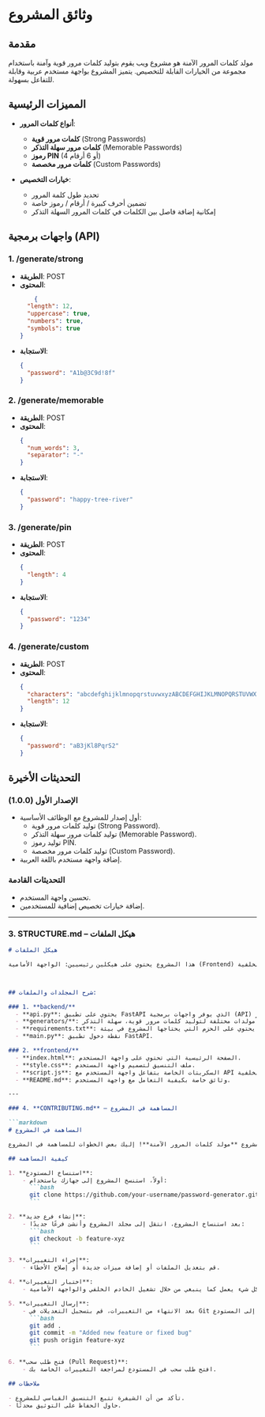 # وثائق المشروع

## مقدمة

مولد كلمات المرور الآمنة هو مشروع ويب يقوم بتوليد كلمات مرور قوية وآمنة باستخدام مجموعة من الخيارات القابلة للتخصيص. يتميز المشروع بواجهة مستخدم عربية وقابلة للتفاعل بسهولة.

## المميزات الرئيسية

- **أنواع كلمات المرور**:
  - **كلمات مرور قوية** (Strong Passwords)
  - **كلمات مرور سهلة التذكر** (Memorable Passwords)
  - **رموز PIN** (4 أو 6 أرقام)
  - **كلمات مرور مخصصة** (Custom Passwords)

- **خيارات التخصيص**:
  - تحديد طول كلمة المرور
  - تضمين أحرف كبيرة / أرقام / رموز خاصة
  - إمكانية إضافة فاصل بين الكلمات في كلمات المرور السهلة التذكر

## واجهات برمجية (API)

### 1. **/generate/strong**
  - **الطريقة**: POST
  - **المحتوى**:
    ```json
        {
      "length": 12,
      "uppercase": true,
      "numbers": true,
      "symbols": true
    }
    ```
  - **الاستجابة**:
    ```json
    {
      "password": "A1b@3C9d!8f"
    }
    ```

### 2. **/generate/memorable**
  - **الطريقة**: POST
  - **المحتوى**:
    ```json
    {
      "num_words": 3,
      "separator": "-"
    }
    ```
  - **الاستجابة**:
    ```json
    {
      "password": "happy-tree-river"
    }
    ```

### 3. **/generate/pin**
  - **الطريقة**: POST
  - **المحتوى**:
    ```json
    {
      "length": 4
    }
    ```
  - **الاستجابة**:
    ```json
    {
      "password": "1234"
    }
    ```

### 4. **/generate/custom**
  - **الطريقة**: POST
  - **المحتوى**:
    ```json
    {
      "characters": "abcdefghijklmnopqrstuvwxyzABCDEFGHIJKLMNOPQRSTUVWXYZ0123456789",
      "length": 12
    }
    ```
  - **الاستجابة**:
    ```json
    {
      "password": "aB3jKl8PqrS2"
    }
    ```

## التحديثات الأخيرة

### الإصدار الأول (1.0.0)
- أول إصدار للمشروع مع الوظائف الأساسية:
  - توليد كلمات مرور قوية (Strong Password).
  - توليد كلمات مرور سهلة التذكر (Memorable Password).
  - توليد رموز PIN.
  - توليد كلمات مرور مخصصة (Custom Password).
- إضافة واجهة مستخدم باللغة العربية.

### التحديثات القادمة
- تحسين واجهة المستخدم.
- إضافة خيارات تخصيص إضافية للمستخدمين.

---

### 3. **STRUCTURE.md** – هيكل الملفات

```markdown
# هيكل الملفات

هذا المشروع يحتوي على هيكلين رئيسيين: الواجهة الأمامية (Frontend) والخلفية (Backend).



## شرح المجلدات والملفات:

### 1. **backend/**
  - **api.py**: يحتوي على تطبيق FastAPI الذي يوفر واجهات برمجية (API) لإنشاء كلمات مرور.
  - **generators/**: يحتوي على مولدات مختلفة لتوليد كلمات مرور قوية، سهلة التذكر، PIN، وكلمات مرور مخصصة.
  - **requirements.txt**: يحتوي على الحزم التي يحتاجها المشروع في بيئة Python.
  - **main.py**: نقطة دخول تطبيق FastAPI.

### 2. **frontend/**
  - **index.html**: الصفحة الرئيسية التي تحتوي على واجهة المستخدم.
  - **style.css**: ملف التنسيق لتصميم واجهة المستخدم.
  - **script.js**: السكربتات الخاصة بتفاعل واجهة المستخدم مع API الخلفية.
  - **README.md**: وثائق خاصة بكيفية التعامل مع واجهة المستخدم.

---

### 4. **CONTRIBUTING.md** – المساهمة في المشروع

```markdown
# المساهمة في المشروع

نحن نرحب بمساهماتك في مشروع **مولد كلمات المرور الآمنة**! إليك بعض الخطوات للمساهمة في المشروع.

## كيفية المساهمة

1. **استنساخ المستودع**:
    - أولاً، استنسخ المشروع إلى جهازك باستخدام:
      ```bash
      git clone https://github.com/your-username/password-generator.git
      ```

2. **إنشاء فرع جديد**:
    - بعد استنساخ المشروع، انتقل إلى مجلد المشروع وأنشئ فرعًا جديدًا:
      ```bash
      git checkout -b feature-xyz
      ```

3. **إجراء التغييرات**:
    - قم بتعديل الملفات أو إضافة ميزات جديدة أو إصلاح الأخطاء.

4. **اختبار التغييرات**:
    - تأكد من أن كل شيء يعمل كما ينبغي من خلال تشغيل الخادم الخلفي والواجهة الأمامية.

5. **إرسال التغييرات**:
    - بعد الانتهاء من التغييرات، قم بتسجيل التعديلات في Git ورفعها إلى المستودع:
      ```bash
      git add .
      git commit -m "Added new feature or fixed bug"
      git push origin feature-xyz
      ```

6. **فتح طلب سحب (Pull Request)**:
    - افتح طلب سحب في المستودع لمراجعة التغييرات الخاصة بك.

## ملاحظات

- تأكد من أن الشيفرة تتبع التنسيق القياسي للمشروع.
- حاول الحفاظ على التوثيق محدثًا.

